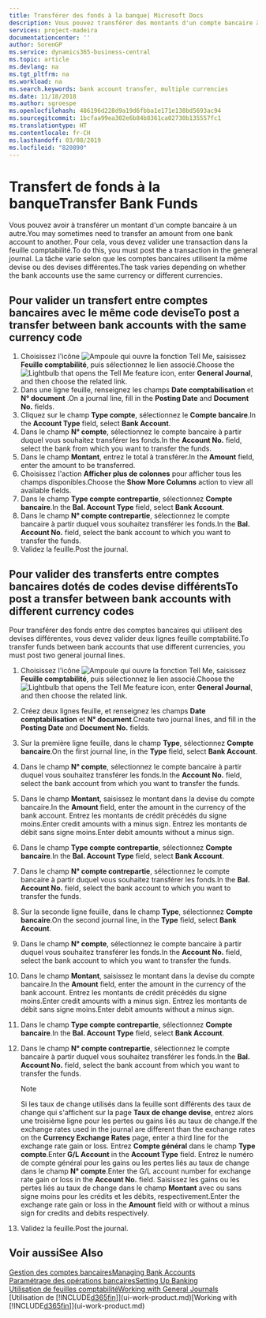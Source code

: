 ```yaml
---
title: Transférer des fonds à la banque| Microsoft Docs
description: Vous pouvez transférer des montants d'un compte bancaire à un autre, y compris dans différentes devises, en validant la transaction dans la feuille comptabilité.
services: project-madeira
documentationcenter: ''
author: SorenGP
ms.service: dynamics365-business-central
ms.topic: article
ms.devlang: na
ms.tgt_pltfrm: na
ms.workload: na
ms.search.keywords: bank account transfer, multiple currencies
ms.date: 11/18/2018
ms.author: sgroespe
ms.openlocfilehash: 486196d228d9a19d6fbba1e171e138bd5693ac94
ms.sourcegitcommit: 1bcfaa99ea302e6b84b8361ca02730b135557fc1
ms.translationtype: HT
ms.contentlocale: fr-CH
ms.lasthandoff: 03/08/2019
ms.locfileid: "820890"
---
```

# <a name="transfer-bank-funds"></a><span data-ttu-id="c57be-103">Transfert de fonds à la banque</span><span class="sxs-lookup"><span data-stu-id="c57be-103">Transfer Bank Funds</span></span>
<span data-ttu-id="c57be-104">Vous pouvez avoir à transférer un montant d'un compte bancaire à un autre.</span><span class="sxs-lookup"><span data-stu-id="c57be-104">You may sometimes need to transfer an amount from one bank account to another.</span></span> <span data-ttu-id="c57be-105">Pour cela, vous devez valider une transaction dans la feuille comptabilité.</span><span class="sxs-lookup"><span data-stu-id="c57be-105">To do this, you must post the a transaction in the general journal.</span></span> <span data-ttu-id="c57be-106">La tâche varie selon que les comptes bancaires utilisent la même devise ou des devises différentes.</span><span class="sxs-lookup"><span data-stu-id="c57be-106">The task varies depending on whether the bank accounts use the same currency or different currencies.</span></span>

## <a name="to-post-a-transfer-between-bank-accounts-with-the-same-currency-code"></a><span data-ttu-id="c57be-107">Pour valider un transfert entre comptes bancaires avec le même code devise</span><span class="sxs-lookup"><span data-stu-id="c57be-107">To post a transfer between bank accounts with the same currency code</span></span>
1. <span data-ttu-id="c57be-108">Choisissez l'icône ![Ampoule qui ouvre la fonction Tell Me](media/ui-search/search_small.png "Dites-moi ce que vous voulez faire"), saisissez **Feuille comptabilité**, puis sélectionnez le lien associé.</span><span class="sxs-lookup"><span data-stu-id="c57be-108">Choose the ![Lightbulb that opens the Tell Me feature](media/ui-search/search_small.png "Tell me what you want to do") icon, enter **General Journal**, and then choose the related link.</span></span>
2. <span data-ttu-id="c57be-109">Dans une ligne feuille, renseignez les champs **Date comptabilisation** et **N° document** .</span><span class="sxs-lookup"><span data-stu-id="c57be-109">On a journal line, fill in the **Posting Date** and **Document No.** fields.</span></span>
3. <span data-ttu-id="c57be-110">Cliquez sur le champ **Type compte**, sélectionnez le **Compte bancaire**.</span><span class="sxs-lookup"><span data-stu-id="c57be-110">In the **Account Type** field, select **Bank Account**.</span></span>
4. <span data-ttu-id="c57be-111">Dans le champ **N° compte**, sélectionnez le compte bancaire à partir duquel vous souhaitez transférer les fonds.</span><span class="sxs-lookup"><span data-stu-id="c57be-111">In the **Account No.** field, select the bank from which you want to transfer the funds.</span></span>
5. <span data-ttu-id="c57be-112">Dans le champ **Montant**, entrez le total à transférer.</span><span class="sxs-lookup"><span data-stu-id="c57be-112">In the **Amount** field, enter the amount to be transferred.</span></span>
6. <span data-ttu-id="c57be-113">Choisissez l'action **Afficher plus de colonnes** pour afficher tous les champs disponibles.</span><span class="sxs-lookup"><span data-stu-id="c57be-113">Choose the **Show More Columns** action to view all available fields.</span></span>
7. <span data-ttu-id="c57be-114">Dans le champ **Type compte contrepartie**, sélectionnez **Compte bancaire**.</span><span class="sxs-lookup"><span data-stu-id="c57be-114">In the **Bal. Account Type** field, select **Bank Account**.</span></span>
8. <span data-ttu-id="c57be-115">Dans le champ **N° compte contrepartie**, sélectionnez le compte bancaire à partir duquel vous souhaitez transférer les fonds.</span><span class="sxs-lookup"><span data-stu-id="c57be-115">In the **Bal. Account No.** field, select the bank account to which you want to transfer the funds.</span></span>
9. <span data-ttu-id="c57be-116">Validez la feuille.</span><span class="sxs-lookup"><span data-stu-id="c57be-116">Post the journal.</span></span>

## <a name="to-post-a-transfer-between-bank-accounts-with-different-currency-codes"></a><span data-ttu-id="c57be-117">Pour valider des transferts entre comptes bancaires dotés de codes devise différents</span><span class="sxs-lookup"><span data-stu-id="c57be-117">To post a transfer between bank accounts with different currency codes</span></span>
<span data-ttu-id="c57be-118">Pour transférer des fonds entre des comptes bancaires qui utilisent des devises différentes, vous devez valider deux lignes feuille comptabilité.</span><span class="sxs-lookup"><span data-stu-id="c57be-118">To transfer funds between bank accounts that use different currencies, you must post two general journal lines.</span></span>

1. <span data-ttu-id="c57be-119">Choisissez l'icône ![Ampoule qui ouvre la fonction Tell Me](media/ui-search/search_small.png "Dites-moi ce que vous voulez faire"), saisissez **Feuille comptabilité**, puis sélectionnez le lien associé.</span><span class="sxs-lookup"><span data-stu-id="c57be-119">Choose the ![Lightbulb that opens the Tell Me feature](media/ui-search/search_small.png "Tell me what you want to do") icon, enter **General Journal**, and then choose the related link.</span></span>
2. <span data-ttu-id="c57be-120">Créez deux lignes feuille, et renseignez les champs **Date comptabilisation** et **N° document**.</span><span class="sxs-lookup"><span data-stu-id="c57be-120">Create two journal lines, and fill in the **Posting Date** and **Document No.** fields.</span></span>
3. <span data-ttu-id="c57be-121">Sur la première ligne feuille, dans le champ **Type**, sélectionnez **Compte bancaire**.</span><span class="sxs-lookup"><span data-stu-id="c57be-121">On the first journal line, in the **Type** field, select **Bank Account**.</span></span>
4. <span data-ttu-id="c57be-122">Dans le champ **N° compte**, sélectionnez le compte bancaire à partir duquel vous souhaitez transférer les fonds.</span><span class="sxs-lookup"><span data-stu-id="c57be-122">In the **Account No.** field, select the bank account from which you want to transfer the funds.</span></span>
5. <span data-ttu-id="c57be-123">Dans le champ **Montant**, saisissez le montant dans la devise du compte bancaire.</span><span class="sxs-lookup"><span data-stu-id="c57be-123">In the **Amount** field, enter the amount in the currency of the bank account.</span></span> <span data-ttu-id="c57be-124">Entrez les montants de crédit précédés du signe moins.</span><span class="sxs-lookup"><span data-stu-id="c57be-124">Enter credit amounts with a minus sign.</span></span> <span data-ttu-id="c57be-125">Entrez les montants de débit sans signe moins.</span><span class="sxs-lookup"><span data-stu-id="c57be-125">Enter debit amounts without a minus sign.</span></span>
6. <span data-ttu-id="c57be-126">Dans le champ **Type compte contrepartie**, sélectionnez **Compte bancaire**.</span><span class="sxs-lookup"><span data-stu-id="c57be-126">In the **Bal. Account Type** field, select **Bank Account**.</span></span>
7. <span data-ttu-id="c57be-127">Dans le champ **N° compte contrepartie**, sélectionnez le compte bancaire à partir duquel vous souhaitez transférer les fonds.</span><span class="sxs-lookup"><span data-stu-id="c57be-127">In the **Bal. Account No.** field, select the bank account to which you want to transfer the funds.</span></span>
8. <span data-ttu-id="c57be-128">Sur la seconde ligne feuille, dans le champ **Type**, sélectionnez **Compte bancaire**.</span><span class="sxs-lookup"><span data-stu-id="c57be-128">On the second journal line, in the **Type** field, select **Bank Account**.</span></span>
9. <span data-ttu-id="c57be-129">Dans le champ **N° compte**, sélectionnez le compte bancaire à partir duquel vous souhaitez transférer les fonds.</span><span class="sxs-lookup"><span data-stu-id="c57be-129">In the **Account No.** field, select the bank account to which you want to transfer the funds.</span></span>
10. <span data-ttu-id="c57be-130">Dans le champ **Montant**, saisissez le montant dans la devise du compte bancaire.</span><span class="sxs-lookup"><span data-stu-id="c57be-130">In the **Amount** field, enter the amount in the currency of the bank account.</span></span> <span data-ttu-id="c57be-131">Entrez les montants de crédit précédés du signe moins.</span><span class="sxs-lookup"><span data-stu-id="c57be-131">Enter credit amounts with a minus sign.</span></span> <span data-ttu-id="c57be-132">Entrez les montants de débit sans signe moins.</span><span class="sxs-lookup"><span data-stu-id="c57be-132">Enter debit amounts without a minus sign.</span></span>
11. <span data-ttu-id="c57be-133">Dans le champ **Type compte contrepartie**, sélectionnez **Compte bancaire**.</span><span class="sxs-lookup"><span data-stu-id="c57be-133">In the **Bal. Account Type** field, select **Bank Account**.</span></span>  
12. <span data-ttu-id="c57be-134">Dans le champ **N° compte contrepartie**, sélectionnez le compte bancaire à partir duquel vous souhaitez transférer les fonds.</span><span class="sxs-lookup"><span data-stu-id="c57be-134">In the **Bal. Account No.** field, select the bank account from which you want to transfer the funds.</span></span>

    > [!NOTE]  
    > <span data-ttu-id="c57be-135">Si les taux de change utilisés dans la feuille sont différents des taux de change qui s'affichent sur la page **Taux de change devise**, entrez alors une troisième ligne pour les pertes ou gains liés au taux de change.</span><span class="sxs-lookup"><span data-stu-id="c57be-135">If the exchange rates used in the journal are different than the exchange rates on the **Currency Exchange Rates** page, enter a third line for the exchange rate gain or loss.</span></span> <span data-ttu-id="c57be-136">Entrez **Compte général** dans le champ **Type compte**.</span><span class="sxs-lookup"><span data-stu-id="c57be-136">Enter **G/L Account** in the **Account Type** field.</span></span> <span data-ttu-id="c57be-137">Entrez le numéro de compte général pour les gains ou les pertes liés au taux de change dans le champ **N° compte**.</span><span class="sxs-lookup"><span data-stu-id="c57be-137">Enter the G/L account number for exchange rate gain or loss in the **Account No.** field.</span></span> <span data-ttu-id="c57be-138">Saisissez les gains ou les pertes liés au taux de change dans le champ **Montant** avec ou sans signe moins pour les crédits et les débits, respectivement.</span><span class="sxs-lookup"><span data-stu-id="c57be-138">Enter the exchange rate gain or loss in the **Amount** field with or without a minus sign for credits and debits respectively.</span></span>
13. <span data-ttu-id="c57be-139">Validez la feuille.</span><span class="sxs-lookup"><span data-stu-id="c57be-139">Post the journal.</span></span>

## <a name="see-also"></a><span data-ttu-id="c57be-140">Voir aussi</span><span class="sxs-lookup"><span data-stu-id="c57be-140">See Also</span></span>
[<span data-ttu-id="c57be-141">Gestion des comptes bancaires</span><span class="sxs-lookup"><span data-stu-id="c57be-141">Managing Bank Accounts</span></span>](bank-manage-bank-accounts.md)  
[<span data-ttu-id="c57be-142">Paramétrage des opérations bancaires</span><span class="sxs-lookup"><span data-stu-id="c57be-142">Setting Up Banking</span></span>](bank-setup-banking.md)  
[<span data-ttu-id="c57be-143">Utilisation de feuilles comptabilité</span><span class="sxs-lookup"><span data-stu-id="c57be-143">Working with General Journals</span></span>](ui-work-general-journals.md)  
<span data-ttu-id="c57be-144">[Utilisation de [!INCLUDE[d365fin](includes/d365fin_md.md)]](ui-work-product.md)</span><span class="sxs-lookup"><span data-stu-id="c57be-144">[Working with [!INCLUDE[d365fin](includes/d365fin_md.md)]](ui-work-product.md)</span></span>
